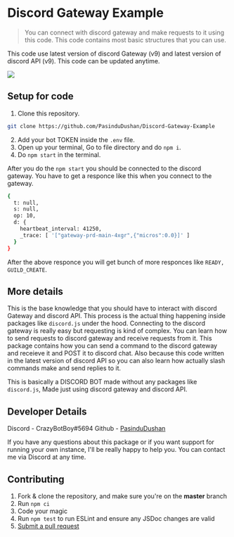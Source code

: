 # Discord Gateway Example
> You can connect with discord gateway and make requests to it using this code. This code contains most basic structures that you can use.

This code use latest version of discord Gateway (v9) and latest version of discord API (v9). This code can be updated anytime.

![](https://thetechyinfo.com/wp-content/uploads/2021/05/How-to-Fix-Discord-not-Detecting-Mic-696x392.jpg)

## Setup for code

1. Clone this repository.
```bash
git clone https://github.com/PasinduDushan/Discord-Gateway-Example
```
2. Add your bot TOKEN inside the ```.env``` file.
3. Open up your terminal, Go to file directory and do ```npm i```.
4. Do ```npm start``` in the terminal.

After you do the ```npm start``` you should be connected to the discord gateway. You have to get a responce like this when you connect to the gateway.

```bash
{
  t: null,
  s: null,
  op: 10,
  d: {
    heartbeat_interval: 41250,
    _trace: [ '["gateway-prd-main-4xgr",{"micros":0.0}]' ]
  }
}
```

After the above responce you will get bunch of more responces like ```READY, GUILD_CREATE```.

## More details

This is the base knowledge that you should have to interact with discord Gateway and discord API. This process is the actual thing happening inside packages like ```discord.js``` under the hood. Connecting to the discord gateway is really easy but requesting is kind of complex. You can learn how to send requests to discord gateway and receive requests from it. This package contains how you can send a command to the discord gateway and receieve it and POST it to discord chat. Also because this code written in the latest version of discord API so you can also learn how actually slash commands make and send replies to it.

This is basically a DISCORD BOT made without any packages like ```discord.js```, Made just using discord gateway and discord API.

## Developer Details

Discord - CrazyBotBoy#5694
Github - [PasinduDushan](https://github.com/PasinduDushan)

If you have any questions about this package or if you want support for running your own instance, I'll be really happy to help you. You can contact me via Discord at any time.

## Contributing

1. Fork & clone the repository, and make sure you're on the **master** branch
2. Run `npm ci`
3. Code your magic
4. Run `npm test` to run ESLint and ensure any JSDoc changes are valid
5. [Submit a pull request](https://github.com/PasinduDushan/Discord-Gateway-Examples/compare)
